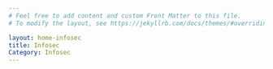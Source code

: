 ```yaml
---
# Feel free to add content and custom Front Matter to this file.
# To modify the layout, see https://jekyllrb.com/docs/themes/#overriding-theme-defaults

layout: home-infosec
title: Infosec
Category: Infosec
---
```

